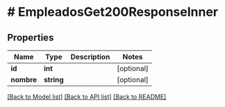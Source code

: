 # # EmpleadosGet200ResponseInner

## Properties

Name | Type | Description | Notes
------------ | ------------- | ------------- | -------------
**id** | **int** |  | [optional]
**nombre** | **string** |  | [optional]

[[Back to Model list]](../../README.md#models) [[Back to API list]](../../README.md#endpoints) [[Back to README]](../../README.md)
